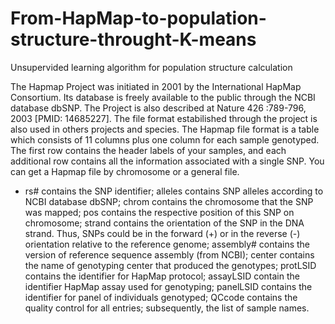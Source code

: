 # From-HapMap-to-population-structure-throught-K-means
Unsupervided learning algorithm for population structure calculation

The Hapmap Project was initiated in 2001 by the International HapMap Consortium. Its database is freely available to the public through the NCBI database dbSNP. The Project is also described at Nature 426 :789-796, 2003 [PMID: 14685227]. The file format estabilished through the project is also used in others projects and species.
The Hapmap file format is a table which consists of 11 columns plus one column for each sample genotyped. The first row contains the header labels of your samples, and each additional row contains all the information associated with a single SNP. You can get a Hapmap file by chromosome or a general file.

- rs# contains the SNP identifier;
alleles contains SNP alleles according to NCBI database dbSNP;
chrom contains the chromosome that the SNP was mapped;
pos contains the respective position of this SNP on chromosome;
strand contains the orientation of the SNP in the DNA strand. Thus, SNPs could be in the forward (+) or in the reverse (-) orientation relative to the reference genome;
assembly# contains the version of reference sequence assembly (from NCBI);
center contains the name of genotyping center that produced the genotypes;
protLSID contains the identifier for HapMap protocol;
assayLSID contain the identifier HapMap assay used for genotyping;
panelLSID contains the identifier for panel of individuals genotyped;
QCcode contains the quality control for all entries;
subsequently, the list of sample names.
